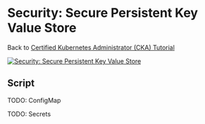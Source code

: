 # Security: Secure Persistent Key Value Store

Back to [Certified Kubernetes Administrator (CKA) Tutorial](https://github.com/larkintuckerllc/k8s-cka-tutorial)

[![Security: Secure Persistent Key Value Store](http://img.youtube.com/vi/XXXXX/0.jpg)]()

## Script

TODO: ConfigMap

TODO: Secrets

